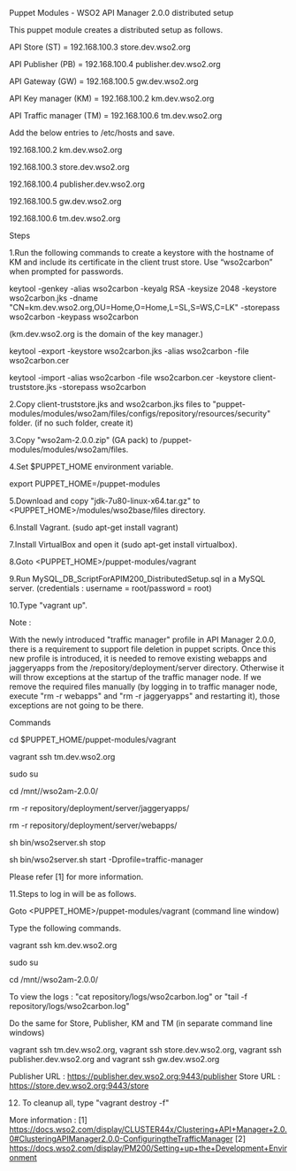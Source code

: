 Puppet Modules - WSO2 API Manager 2.0.0 distributed setup

This puppet module creates a distributed setup as follows.

API Store (ST) = 192.168.100.3	store.dev.wso2.org

API Publisher (PB) = 192.168.100.4	publisher.dev.wso2.org

API Gateway (GW) = 192.168.100.5	gw.dev.wso2.org

API Key manager (KM)  = 192.168.100.2	km.dev.wso2.org

API Traffic manager (TM) = 192.168.100.6 tm.dev.wso2.org

Add the below entries to /etc/hosts and save.

192.168.100.2	km.dev.wso2.org

192.168.100.3	store.dev.wso2.org

192.168.100.4	publisher.dev.wso2.org

192.168.100.5	gw.dev.wso2.org

192.168.100.6	tm.dev.wso2.org

Steps

1.Run the following commands to create a keystore with the hostname of KM and include its certificate in the client trust store. Use “wso2carbon” when prompted for passwords.

keytool -genkey -alias wso2carbon -keyalg RSA -keysize 2048 -keystore wso2carbon.jks -dname "CN=km.dev.wso2.org,OU=Home,O=Home,L=SL,S=WS,C=LK" -storepass wso2carbon -keypass wso2carbon

(km.dev.wso2.org is the domain of the key manager.)

keytool -export -keystore wso2carbon.jks -alias wso2carbon -file wso2carbon.cer

keytool -import -alias wso2carbon -file wso2carbon.cer -keystore client-truststore.jks -storepass wso2carbon

2.Copy client-truststore.jks and wso2carbon.jks files to "puppet-modules/modules/wso2am/files/configs/repository/resources/security" folder. (if no such folder, create it)

3.Copy "wso2am-2.0.0.zip" (GA pack) to /puppet-modules/modules/wso2am/files.

4.Set $PUPPET_HOME environment variable.

export PUPPET_HOME=<WhereThePuppetIsCheckedOut>/puppet-modules

5.Download and copy "jdk-7u80-linux-x64.tar.gz" to <PUPPET_HOME>/modules/wso2base/files directory.

6.Install Vagrant. (sudo apt-get install vagrant)

7.Install VirtualBox and open it (sudo apt-get install virtualbox).

8.Goto <PUPPET_HOME>/puppet-modules/vagrant

9.Run MySQL_DB_ScriptForAPIM200_DistributedSetup.sql in a MySQL server. (credentials : username = root/password = root)

10.Type "vagrant up".

Note :

With the newly introduced "traffic manager" profile in API Manager 2.0.0, there is a requirement to support file deletion in puppet scripts. Once this new profile is introduced, it is needed to remove existing webapps and jaggeryapps from the /repository/deployment/server directory. Otherwise it will throw exceptions at the startup of the traffic manager node.
If we remove the required files manually (by logging in to traffic manager node, execute "rm -r webapps" and "rm -r jaggeryapps" and restarting it), those exceptions are not going to be there.

Commands

cd $PUPPET_HOME/puppet-modules/vagrant


vagrant ssh tm.dev.wso2.org

sudo su

cd /mnt/<IP of the tm.dev.wso2.org>/wso2am-2.0.0/

rm -r repository/deployment/server/jaggeryapps/

rm -r repository/deployment/server/webapps/

sh bin/wso2server.sh stop

sh bin/wso2server.sh start -Dprofile=traffic-manager

Please refer [1] for more information.

11.Steps to log in will be as follows.

Goto <PUPPET_HOME>/puppet-modules/vagrant (command line window)

Type the following commands.

vagrant ssh km.dev.wso2.org

sudo su

cd /mnt/<IP of the km.dev.wso2.org>/wso2am-2.0.0/

To view the logs : "cat repository/logs/wso2carbon.log" or "tail -f repository/logs/wso2carbon.log"

Do the same for Store, Publisher, KM and TM (in separate command line windows)

vagrant ssh tm.dev.wso2.org, vagrant ssh store.dev.wso2.org, vagrant ssh publisher.dev.wso2.org and vagrant ssh gw.dev.wso2.org

Publisher URL : https://publisher.dev.wso2.org:9443/publisher
Store URL : https://store.dev.wso2.org:9443/store

12. To cleanup all, type "vagrant destroy -f"


More information :
[1] https://docs.wso2.com/display/CLUSTER44x/Clustering+API+Manager+2.0.0#ClusteringAPIManager2.0.0-ConfiguringtheTrafficManager
[2] https://docs.wso2.com/display/PM200/Setting+up+the+Development+Environment

